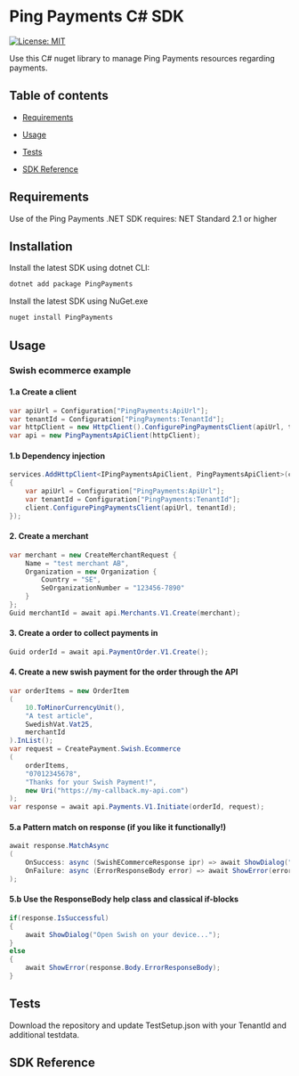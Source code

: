 
# Ping Payments C# SDK

[![License: MIT](https://img.shields.io/badge/License-MIT-yellow.svg)](https://opensource.org/licenses/MIT)

Use this C# nuget library to manage Ping Payments resources regarding payments.

## Table of contents

* [Requirements](#requirements)

* [Usage](#usage)

* [Tests](#tests)

* [SDK Reference](#sdk-reference)


## Requirements

Use of the Ping Payments .NET SDK requires:
NET Standard 2.1 or higher

## Installation

Install the latest SDK using dotnet CLI:

```sh
dotnet add package PingPayments
```

Install the latest SDK using NuGet.exe

```sh
nuget install PingPayments
```

## Usage



### Swish ecommerce example

#### 1.a Create a client
```c#
var apiUrl = Configuration["PingPayments:ApiUrl"];
var tenantId = Configuration["PingPayments:TenantId"];
var httpClient = new HttpClient().ConfigurePingPaymentsClient(apiUrl, tenantId);
var api = new PingPaymentsApiClient(httpClient);
```

#### 1.b Dependency injection
```c#
services.AddHttpClient<IPingPaymentsApiClient, PingPaymentsApiClient>(client =>
{
    var apiUrl = Configuration["PingPayments:ApiUrl"];
    var tenantId = Configuration["PingPayments:TenantId"];
    client.ConfigurePingPaymentsClient(apiUrl, tenantId);
});
```

#### 2. Create a merchant 
```c#
var merchant = new CreateMerchantRequest {
    Name = "test merchant AB",
    Organization = new Organization {
        Country = "SE",
        SeOrganizationNumber = "123456-7890"
    }
};
Guid merchantId = await api.Merchants.V1.Create(merchant);
```

#### 3. Create a order to collect payments in
```c#
Guid orderId = await api.PaymentOrder.V1.Create();
```

#### 4. Create a new swish payment for the order through the API
```c#
var orderItems = new OrderItem
(
    10.ToMinorCurrencyUnit(), 
    "A test article", 
    SwedishVat.Vat25, 
    merchantId
).InList();
var request = CreatePayment.Swish.Ecommerce
(
    orderItems,
    "07012345678",
    "Thanks for your Swish Payment!",
    new Uri("https://my-callback.my-api.com")
);
var response = await api.Payments.V1.Initiate(orderId, request);
```

#### 5.a Pattern match on response (if you like it functionally!)
```c#
await response.MatchAsync
(
    OnSuccess: async (SwishECommerceResponse ipr) => await ShowDialog("Open Swish on your device..."),
    OnFailure: async (ErrorResponseBody error) => await ShowError(error)
);
```

#### 5.b Use the ResponseBody help class and classical if-blocks
```c#
if(response.IsSuccessful)
{
    await ShowDialog("Open Swish on your device...");
} 
else
{
    await ShowError(response.Body.ErrorResponseBody);
}
```


## Tests

Download the repository and update TestSetup.json with your TenantId and additional testdata.


## SDK Reference

[//]: #  "Link anchor definitions"

[Payments API]: doc/payments_api.md

[Merchant]: doc/api_resources/payments_api/merchant.md

[Payment Orders]: doc/api_resources/payments_api/payment_order.md

[Payment]: doc/api_resources/payments_api/payment.md
